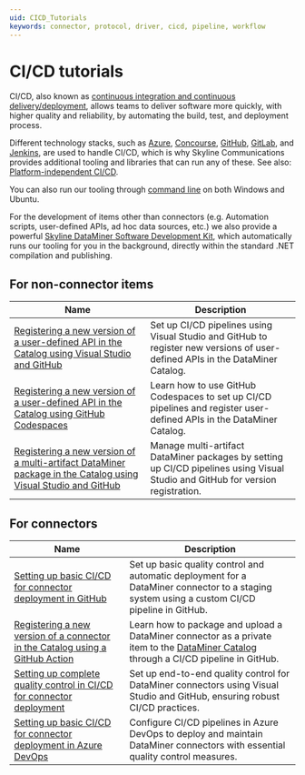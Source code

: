 ```yaml
---
uid: CICD_Tutorials
keywords: connector, protocol, driver, cicd, pipeline, workflow
---
```


# CI/CD tutorials

CI/CD, also known as [continuous integration and continuous delivery/deployment](xref:CICD), allows teams to deliver software more quickly, with higher quality and reliability, by automating the build, test, and deployment process.

Different technology stacks, such as [Azure](xref:CICD_Azure_DevOps_Examples), [Concourse](xref:CICD_Concourse_Examples), [GitHub](xref:CICD_GitHub_Examples), [GitLab](xref:CICD_GitLab_Examples), and [Jenkins](xref:CICD_Jenkins_Examples), are used to handle CI/CD, which is why Skyline Communications provides additional tooling and libraries that can run any of these. See also: [Platform-independent CI/CD](xref:Platform_independent_CICD).

You can also run our tooling through [command line](xref:CICD_Command_Line_Examples) on both Windows and Ubuntu.

For the development of items other than connectors (e.g. Automation scripts, user-defined APIs, ad hoc data sources, etc.) we also provide a powerful [Skyline DataMiner Software Development Kit](xref:skyline_dataminer_sdk), which automatically runs our tooling for you in the background, directly within the standard .NET compilation and publishing.

## For non-connector items

| Name | Description |
|------|-------------|
| [Registering a new version of a user-defined API in the Catalog using Visual Studio and GitHub](xref:CICD_Tutorial_For_Other_Items_User_Defined_API_VisualStudio_And_GitHub) | Set up CI/CD pipelines using Visual Studio and GitHub to register new versions of user-defined APIs in the DataMiner Catalog. |
| [Registering a new version of a user-defined API in the Catalog using GitHub Codespaces](xref:CICD_Tutorial_For_Other_Items_User_Defined_API_GitHub_Codespaces) | Learn how to use GitHub Codespaces to set up CI/CD pipelines and register user-defined APIs in the DataMiner Catalog. |
| [Registering a new version of a multi-artifact DataMiner package in the Catalog using Visual Studio and GitHub](xref:CICD_Tutorial_For_Other_Items_Multi-Artifact_DataMiner_Package_VisualStudio_And_GitHub) | Manage multi-artifact DataMiner packages by setting up CI/CD pipelines using Visual Studio and GitHub for version registration. |

## For connectors

| Name | Description |
|------|-------------|
| [Setting up basic CI/CD for connector deployment in GitHub](xref:CICD_Tutorial_Connector) | Set up basic quality control and automatic deployment for a DataMiner connector to a staging system using a custom CI/CD pipeline in GitHub. |
| [Registering a new version of a connector in the Catalog using a GitHub Action](xref:Tutorial_Register_Catalog_Version_GitHub_Actions) | Learn how to package and upload a DataMiner connector as a private item to the [DataMiner Catalog](https://catalog.dataminer.services/) through a CI/CD pipeline in GitHub. |
| [Setting up complete quality control in CI/CD for connector deployment](xref:CICD_Tutorial_For_Connectors_VisualStudio_And_GitHub) | Set up end-to-end quality control for DataMiner connectors using Visual Studio and GitHub, ensuring robust CI/CD practices. |
| [Setting up basic CI/CD for connector deployment in Azure DevOps](xref:CICD_Tutorial_For_Connectors_VisualStudio_And_AzureDevOps) | Configure CI/CD pipelines in Azure DevOps to deploy and maintain DataMiner connectors with essential quality control measures. |

